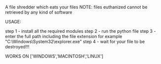 
A file shredder which eats your files
NOTE: files euthanized cannot be retrieved by any kind of software

USAGE:

step 1 - install all the required modules 
step 2 - run the python file 
step 3 - enter the full path including the file extension 
         for example "C:\Windows\System32\explorer.exe"
step 4 - wait for your file to be destroyed!!!


WORKS ON ['WINDOWS','MACINTOSH','LINUX']
